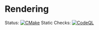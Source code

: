 # Rendering

Status: [![CMake](https://github.com/web2098/rendering/actions/workflows/cmake.yml/badge.svg?branch=main)](https://github.com/web2098/rendering/actions/workflows/cmake.yml)
Static Checks: [![CodeQL](https://github.com/web2098/rendering/actions/workflows/codeql-analysis.yml/badge.svg?branch=main)](https://github.com/web2098/rendering/actions/workflows/codeql-analysis.yml)
